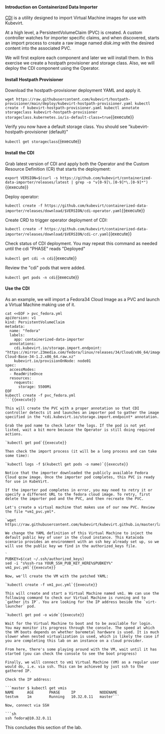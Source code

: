#### Introduction on Containerized Data Importer

[CDI](https://github.com/kubevirt/containerized-data-importer) is a utility designed to import Virtual Machine images for use with Kubevirt.

At a high level, a PersistentVolumeClaim (PVC) is created. A custom controller watches for importer specific claims, and when discovered, starts an import process to create a raw image named *disk.img* with the desired content into the associated PVC.

We will first explore each component and later we will install them. In this exercise we create a hostpath provisioner and storage class. Also, we will deploy the CDI component using the Operator.

#### Install Hostpath Provisioner

Download the hostpath-provisioner deployment YAML and apply it.

`wget https://raw.githubusercontent.com/kubevirt/hostpath-provisioner/main/deploy/kubevirt-hostpath-provisioner.yaml
kubectl create -f kubevirt-hostpath-provisioner.yaml
kubectl annotate storageclass kubevirt-hostpath-provisioner storageclass.kubernetes.io/is-default-class=true`{{execute}}

Verify you now have a default storage class. You should see "kubevirt-hostpath-provisioner (default)"

`kubectl get storageclass`{{execute}}

#### Install the CDI

Grab latest version of CDI and apply both the Operator and the Custom Resource Definition (CR) that starts the deployment:

`export VERSION=$(curl -s https://github.com/kubevirt/containerized-data-importer/releases/latest | grep -o "v[0-9]\.[0-9]*\.[0-9]*")`{{execute}}

Deploy operator:

`kubectl create -f https://github.com/kubevirt/containerized-data-importer/releases/download/$VERSION/cdi-operator.yaml`{{execute}}

Create CRD to trigger operator deployment of CDI:

`kubectl create -f https://github.com/kubevirt/containerized-data-importer/releases/download/$VERSION/cdi-cr.yaml`{{execute}}

Check status of CDI deployment. You may repeat this command as needed until the cdi "PHASE" reads "Deployed"

`kubectl get cdi -n cdi`{{execute}}

Review the "cdi" pods that were added.

`kubectl get pods -n cdi`{{execute}}

#### Use the CDI

As an example, we will import a Fedora34 Cloud Image as a PVC and launch a Virtual Machine making use of it.

```
cat <<EOF > pvc_fedora.yml
apiVersion: v1
kind: PersistentVolumeClaim
metadata:
  name: "fedora"
  labels:
    app: containerized-data-importer
  annotations:
    cdi.kubevirt.io/storage.import.endpoint: "https://mirror.23media.com/fedora/linux/releases/34/Cloud/x86_64/images/Fedora-Cloud-Base-34-1.2.x86_64.raw.xz"
    kubevirt.io/provisionOnNode: node01
spec:
  accessModes:
  - ReadWriteOnce
  resources:
    requests:
      storage: 5500Mi
EOF
kubectl create -f pvc_fedora.yml
```{{execute}}

This will create the PVC with a proper annotation so that CDI controller detects it and launches an importer pod to gather the image specified in the *cdi.kubevirt.io/storage.import.endpoint* annotation.

Grab the pod name to check later the logs. If the pod is not yet listed, wait a bit more because the Operator is still doing required actions.

`kubectl get pod`{{execute}}

Then check the import process (it will be a long process and can take some time):

`kubectl logs -f $(kubectl get pods -o name)`{{execute}}

Notice that the importer downloaded the publicly available Fedora Cloud qcow image. Once the importer pod completes, this PVC is ready for use in KubeVirt.

If the importer pod completes in error, you may need to retry it or specify a different URL to the fedora cloud image. To retry, first delete the importer pod and the PVC, and then recreate the PVC.

Let's create a virtual machine that makes use of our new PVC. Review the file *vm1_pvc.yml*.

`wget https://raw.githubusercontent.com/kubevirt/kubevirt.github.io/master/labs/manifests/vm1_pvc.yml`{{execute}}

We change the YAML definition of this Virtual Machine to inject the default public key of user in the cloud instance. This Katacoda scenario provides an environment with an ssh key already set up, so we will use the public key we find in the authorized_keys file.

`
PUBKEY=$(cat ~/.ssh/authorized_keys)
sed -i "s%ssh-rsa YOUR_SSH_PUB_KEY_HERE%$PUBKEY%" vm1_pvc.yml`{{execute}}

Now, we'll create the VM with the patched YAML:

`kubectl create -f vm1_pvc.yml`{{execute}}

This will create and start a Virtual Machine named vm1. We can use the following command to check our Virtual Machine is running and to `gather its IP`. You are looking for the IP address beside the `virt-launcher` pod.

`kubectl get pod -o wide`{{execute}}

Wait for the Virtual Machine to boot and to be available for login. You may monitor its progress through the console. The speed at which the VM boots depends on whether baremetal hardware is used. It is much slower when nested virtualization is used, which is likely the case if you are completing this lab on an instance on a cloud provider.

From here, there's some playing around with the VM, wait until it has started (you can check the console to see the boot progress)

Finally, we will connect to vm1 Virtual Machine (VM) as a regular user would do, i.e. via ssh. This can be achieved by just ssh to the gathered IP.

Check the IP address:

```master $ kubectl get vmis
NAME      AGE       PHASE     IP           NODENAME
testvm    1m        Running   10.32.0.11   master```

Now, connect via SSH

```sh
ssh fedora@10.32.0.11
```

This concludes this section of the lab.
